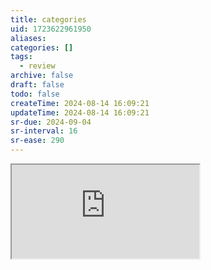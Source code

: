 ```yaml
---
title: categories
uid: 1723622961950
aliases:
categories: []
tags:
  - review
archive: false
draft: false
todo: false
createTime: 2024-08-14 16:09:21
updateTime: 2024-08-14 16:09:21
sr-due: 2024-09-04
sr-interval: 16
sr-ease: 290
---
```


<iframe
  class="iframe_full"
  src="https://dict.youdao.com/result?word=categories&lang=en"
>
</iframe>
